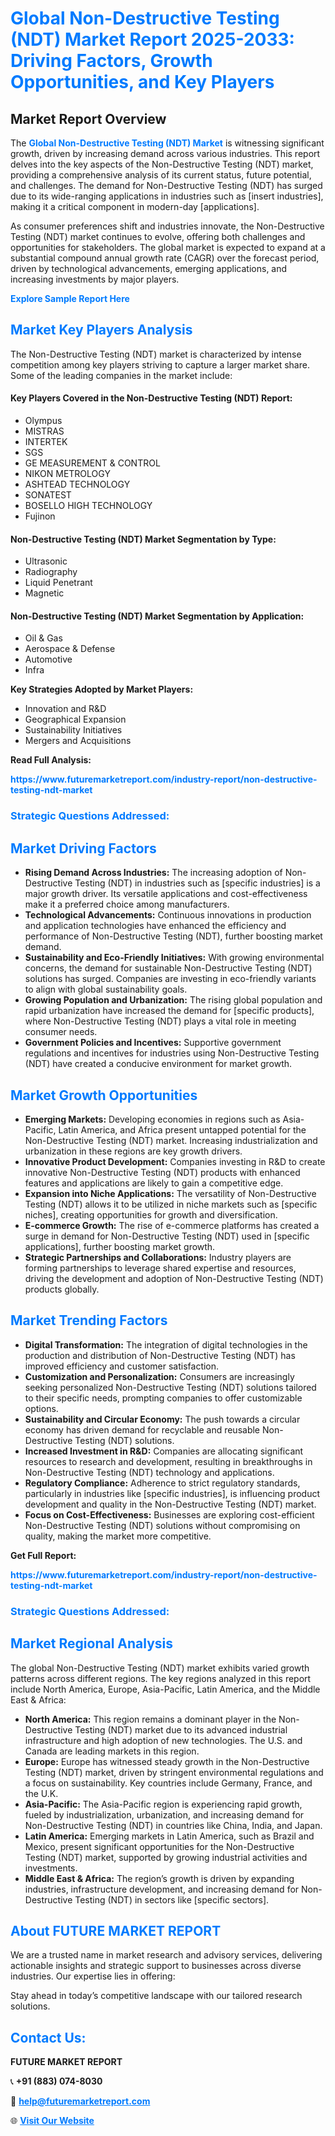 <h1 style="color: #007BFF;">Global Non-Destructive Testing (NDT) Market Report 2025-2033: Driving Factors, Growth Opportunities, and Key Players</h1>

<section id="overview">
<h2>Market Report Overview</h2>
<p>The <a href="https://www.futuremarketreport.com/industry-report/non-destructive-testing-ndt-market" style="color: #007BFF; text-decoration: none;"><strong>Global Non-Destructive Testing (NDT) Market</strong></a> is witnessing significant growth, driven by increasing demand across various industries. This report delves into the key aspects of the Non-Destructive Testing (NDT) market, providing a comprehensive analysis of its current status, future potential, and challenges. The demand for Non-Destructive Testing (NDT) has surged due to its wide-ranging applications in industries such as [insert industries], making it a critical component in modern-day [applications].</p>
<p>As consumer preferences shift and industries innovate, the Non-Destructive Testing (NDT) market continues to evolve, offering both challenges and opportunities for stakeholders. The global market is expected to expand at a substantial compound annual growth rate (CAGR) over the forecast period, driven by technological advancements, emerging applications, and increasing investments by major players.</p>
</section>

<section id="overview">
<p><a href="https://www.futuremarketreport.com/request-sample/reportId=50787" style="color: #007BFF; text-decoration: none;"><strong>Explore Sample Report Here</strong></a></p>
</section>

<section id="key-players">
<h2 style="color: #007BFF;">Market Key Players Analysis</h2>
<p>The Non-Destructive Testing (NDT) market is characterized by intense competition among key players striving to capture a larger market share. Some of the leading companies in the market include:</p>
<h4>Key Players Covered in the Non-Destructive Testing (NDT) Report:</h4>
<ul><li>Olympus</li><li>MISTRAS</li><li>INTERTEK</li><li>SGS</li><li>GE MEASUREMENT &amp; CONTROL</li><li>NIKON METROLOGY</li><li>ASHTEAD TECHNOLOGY</li><li>SONATEST</li><li>BOSELLO HIGH TECHNOLOGY</li><li>Fujinon</li></ul>
<h4>Non-Destructive Testing (NDT) Market Segmentation by Type:</h4>
<ul><li>Ultrasonic</li><li>Radiography</li><li>Liquid Penetrant</li><li>Magnetic</li></ul>

<h4>Non-Destructive Testing (NDT) Market Segmentation by Application:</h4>
<ul><li>Oil &amp; Gas</li><li>Aerospace &amp; Defense</li><li>Automotive</li><li>Infra</li></ul>
<p><strong>Key Strategies Adopted by Market Players:</strong></p>
<ul>
<li>Innovation and R&D</li>
<li>Geographical Expansion</li>
<li>Sustainability Initiatives</li>
<li>Mergers and Acquisitions</li>
</ul>
</section>

<section>
<p><strong>Read Full Analysis: </strong></p><a href="https://www.futuremarketreport.com/industry-report/non-destructive-testing-ndt-market" style="color: #007BFF; text-decoration: none;"><strong>https://www.futuremarketreport.com/industry-report/non-destructive-testing-ndt-market</strong></a>
<h3 style="color: #007BFF;">Strategic Questions Addressed:</h3>
</section>

<section id="driving-factors">
<h2 style="color: #007BFF;">Market Driving Factors</h2>
<ul>
<li><strong>Rising Demand Across Industries:</strong> The increasing adoption of Non-Destructive Testing (NDT) in industries such as [specific industries] is a major growth driver. Its versatile applications and cost-effectiveness make it a preferred choice among manufacturers.</li>
<li><strong>Technological Advancements:</strong> Continuous innovations in production and application technologies have enhanced the efficiency and performance of Non-Destructive Testing (NDT), further boosting market demand.</li>
<li><strong>Sustainability and Eco-Friendly Initiatives:</strong> With growing environmental concerns, the demand for sustainable Non-Destructive Testing (NDT) solutions has surged. Companies are investing in eco-friendly variants to align with global sustainability goals.</li>
<li><strong>Growing Population and Urbanization:</strong> The rising global population and rapid urbanization have increased the demand for [specific products], where Non-Destructive Testing (NDT) plays a vital role in meeting consumer needs.</li>
<li><strong>Government Policies and Incentives:</strong> Supportive government regulations and incentives for industries using Non-Destructive Testing (NDT) have created a conducive environment for market growth.</li>
</ul>
</section>

<section id="growth-opportunities">
<h2 style="color: #007BFF;">Market Growth Opportunities</h2>
<ul>
<li><strong>Emerging Markets:</strong> Developing economies in regions such as Asia-Pacific, Latin America, and Africa present untapped potential for the Non-Destructive Testing (NDT) market. Increasing industrialization and urbanization in these regions are key growth drivers.</li>
<li><strong>Innovative Product Development:</strong> Companies investing in R&D to create innovative Non-Destructive Testing (NDT) products with enhanced features and applications are likely to gain a competitive edge.</li>
<li><strong>Expansion into Niche Applications:</strong> The versatility of Non-Destructive Testing (NDT) allows it to be utilized in niche markets such as [specific niches], creating opportunities for growth and diversification.</li>
<li><strong>E-commerce Growth:</strong> The rise of e-commerce platforms has created a surge in demand for Non-Destructive Testing (NDT) used in [specific applications], further boosting market growth.</li>
<li><strong>Strategic Partnerships and Collaborations:</strong> Industry players are forming partnerships to leverage shared expertise and resources, driving the development and adoption of Non-Destructive Testing (NDT) products globally.</li>
</ul>
</section>

<section id="trending-factors">
<h2 style="color: #007BFF;">Market Trending Factors</h2>
<ul>
<li><strong>Digital Transformation:</strong> The integration of digital technologies in the production and distribution of Non-Destructive Testing (NDT) has improved efficiency and customer satisfaction.</li>
<li><strong>Customization and Personalization:</strong> Consumers are increasingly seeking personalized Non-Destructive Testing (NDT) solutions tailored to their specific needs, prompting companies to offer customizable options.</li>
<li><strong>Sustainability and Circular Economy:</strong> The push towards a circular economy has driven demand for recyclable and reusable Non-Destructive Testing (NDT) solutions.</li>
<li><strong>Increased Investment in R&D:</strong> Companies are allocating significant resources to research and development, resulting in breakthroughs in Non-Destructive Testing (NDT) technology and applications.</li>
<li><strong>Regulatory Compliance:</strong> Adherence to strict regulatory standards, particularly in industries like [specific industries], is influencing product development and quality in the Non-Destructive Testing (NDT) market.</li>
<li><strong>Focus on Cost-Effectiveness:</strong> Businesses are exploring cost-efficient Non-Destructive Testing (NDT) solutions without compromising on quality, making the market more competitive.</li>
</ul>
</section>

<section>
<p><strong>Get Full Report: </strong></p><a href="https://www.futuremarketreport.com/industry-report/non-destructive-testing-ndt-market" style="color: #007BFF; text-decoration: none;"><strong>https://www.futuremarketreport.com/industry-report/non-destructive-testing-ndt-market</strong></a>
<h3 style="color: #007BFF;">Strategic Questions Addressed:</h3>
</section>


<section id="regional-analysis">
<h2 style="color: #007BFF;">Market Regional Analysis</h2>
<p>The global Non-Destructive Testing (NDT) market exhibits varied growth patterns across different regions. The key regions analyzed in this report include North America, Europe, Asia-Pacific, Latin America, and the Middle East & Africa:</p>
<ul>
<li><strong>North America:</strong> This region remains a dominant player in the Non-Destructive Testing (NDT) market due to its advanced industrial infrastructure and high adoption of new technologies. The U.S. and Canada are leading markets in this region.</li>
<li><strong>Europe:</strong> Europe has witnessed steady growth in the Non-Destructive Testing (NDT) market, driven by stringent environmental regulations and a focus on sustainability. Key countries include Germany, France, and the U.K.</li>
<li><strong>Asia-Pacific:</strong> The Asia-Pacific region is experiencing rapid growth, fueled by industrialization, urbanization, and increasing demand for Non-Destructive Testing (NDT) in countries like China, India, and Japan.</li>
<li><strong>Latin America:</strong> Emerging markets in Latin America, such as Brazil and Mexico, present significant opportunities for the Non-Destructive Testing (NDT) market, supported by growing industrial activities and investments.</li>
<li><strong>Middle East & Africa:</strong> The region’s growth is driven by expanding industries, infrastructure development, and increasing demand for Non-Destructive Testing (NDT) in sectors like [specific sectors].</li>
</ul>
</section>

<footer>
<h2 style="color: #007BFF;">About FUTURE MARKET REPORT</h2>
<p>We are a trusted name in market research and advisory services, delivering actionable insights and strategic support to businesses across diverse industries. Our expertise lies in offering:</p>

<p>Stay ahead in today’s competitive landscape with our tailored research solutions.</p>

<h2 style="color: #007BFF;">Contact Us:</h2>
<p><strong>FUTURE MARKET REPORT</strong></p>
<p>📞 <strong>+91 (883) 074-8030</strong></p>
<p>📧 <strong><a href="mailto:help@futuremarketreport.com" style="color: #007BFF;">help@futuremarketreport.com</a></strong></p>
<p>🌐 <strong><a href="https://www.futuremarketreport.com/" style="color: #007BFF;">Visit Our Website</a></strong></p>
</footer>